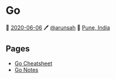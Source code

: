 # Go
📅 [2020-06-06](https://arunsah.github.io/meta/changelog#2020-06-06) 🖊️ [@arunsah](https://github.com/arunsah) 🧭 [Pune, India](https://en.wikipedia.org/wiki/Hinjawadi)

## Pages
- [Go Cheatsheet](https://arunsah.github.io/go/cheat/)
- [Go Notes](https://arunsah.github.io/go/notes/)
